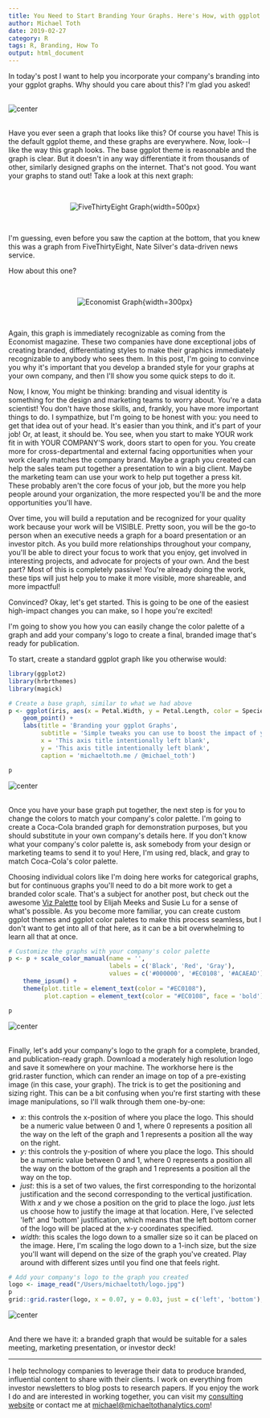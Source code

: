 ```yaml
---
title: You Need to Start Branding Your Graphs. Here's How, with ggplot! 
author: Michael Toth
date: 2019-02-27
category: R
tags: R, Branding, How To 
output: html_document
---
```




In today's post I want to help you incorporate your company's branding into your ggplot graphs. Why should you care about this? I'm glad you asked!

&nbsp;
<img src="/figures/add_branding_to_graphs/ggplot_base-1.png" title="center" alt="center" style="display: block; margin: auto;" />
&nbsp;

Have you ever seen a graph that looks like this? Of course you have! This is the default ggplot theme, and these graphs are everywhere. Now, look--I like the way this graph looks. The base ggplot theme is reasonable and the graph is clear. But it doesn't in any way differentiate it from thousands of other, similarly designed graphs on the internet. That's not good. You want your graphs to stand out! Take a look at this next graph:

&nbsp;
<center>

![FiveThirtyEight Graph](https://fivethirtyeight.com/wp-content/uploads/2014/05/morris-feature-qbweight-chart-3.png){width=500px}

</center>
&nbsp;

I'm guessing, even before you saw the caption at the bottom, that you knew this was a graph from FiveThirtyEight, Nate Silver's data-driven news service.

How about this one?

&nbsp;
<center>

![Economist Graph](https://www.economist.com/sites/default/files/imagecache/1280-width/images/2019/02/articles/body/20190216_woc346.png){width=300px}

</center>
&nbsp;

Again, this graph is immediately recognizable as coming from the Economist magazine. These two companies have done exceptional jobs of creating branded, differentiating styles to make their graphics immediately recognizable to anybody who sees them. In this post, I'm going to convince you why it's important that you develop a branded style for your graphs at your own company, and then I'll show you some quick steps to do it. 

Now, I know, You might be thinking: branding and visual identity is something for the design and marketing teams to worry about. You're a data scientist! You don't have those skills, and, frankly, you have more important things to do. I sympathize, but I'm going to be honest with you: you need to get that idea out of your head. It's easier than you think, and it's part of your job! Or, at least, it should be. You see, when you start to make YOUR work fit in with YOUR COMPANY'S work, doors start to open for you. You create more for cross-departmental and external facing opportunities when your work clearly matches the company brand. Maybe a graph you created can help the sales team put together a presentation to win a big client. Maybe the marketing team can use your work to help put together a press kit. These probably aren't the core focus of your job, but the more you help people around your organization, the more respected you'll be and the more opportunities you'll have. 

Over time, you will build a reputation and be recognized for your quality work because your work will be VISIBLE. Pretty soon, you will be the go-to person when an executive needs a graph for a board presentation or an investor pitch. As you build more relationships throughout your company, you'll be able to direct your focus to work that you enjoy, get involved in interesting projects, and advocate for projects of your own. And the best part? Most of this is completely passive! You're already doing the work, these tips will just help you to make it more visible, more shareable, and more impactful!

Convinced? Okay, let's get started. This is going to be one of the easiest high-impact changes you can make, so I hope you're excited!

I'm going to show you how you can easily change the color palette of a graph and add your company's logo to create a final, branded image that's ready for publication. 

To start, create a standard ggplot graph like you otherwise would:


```r
library(ggplot2)
library(hrbrthemes)
library(magick)

# Create a base graph, similar to what we had above
p <- ggplot(iris, aes(x = Petal.Width, y = Petal.Length, color = Species)) + 
    geom_point() +
    labs(title = 'Branding your ggplot Graphs',
         subtitle = 'Simple tweaks you can use to boost the impact of your graphs today',
         x = 'This axis title intentionally left blank',
         y = 'This axis title intentionally left blank',
         caption = 'michaeltoth.me / @michael_toth')

p
```

<img src="/figures/add_branding_to_graphs/create_graph-1.png" title="center" alt="center" style="display: block; margin: auto;" />
&nbsp;

Once you have your base graph put together, the next step is for you to change the colors to match your company's color palette. I'm going to create a Coca-Cola branded graph for demonstration purposes, but you should substitute in your own company's details here. If you don't know what your company's color palette is, ask somebody from your design or marketing teams to send it to you! Here, I'm using red, black, and gray to match Coca-Cola's color palette. 

Choosing individual colors like I'm doing here works for categorical graphs, but for continuous graphs you'll need to do a bit more work to get a branded color scale. That's a subject for another post, but check out the awesome <a href="https://projects.susielu.com/viz-palette?colors=%255B%2522#1DABE6%22,%22#1C366A%22,%22#C3CED0%22,%22#E43034%22,%22#FC4E51%22,%22#AF060F%22%5D&backgroundColor=%22white%22&fontColor=%22black%22" target="_blank">Viz Palette</a> tool by Elijah Meeks and Susie Lu for a sense of what's possible. As you become more familiar, you can create custom ggplot themes and ggplot color paletes to make this process seamless, but I don't want to get into all of that here, as it can be a bit overwhelming to learn all that at once. 


```r
# Customize the graphs with your company's color palette
p <- p + scale_color_manual(name = '',
                            labels = c('Black', 'Red', 'Gray'),
                            values = c('#000000', '#EC0108', '#ACAEAD')) +
    theme_ipsum() +
    theme(plot.title = element_text(color = "#EC0108"),
          plot.caption = element_text(color = "#EC0108", face = 'bold'))

p
```

<img src="/figures/add_branding_to_graphs/change_colors-1.png" title="center" alt="center" style="display: block; margin: auto;" />
&nbsp;

Finally, let's add your company's logo to the graph for a complete, branded, and publication-ready graph. Download a moderately high resolution logo and save it somewhere on your machine. The workhorse here is the grid.raster function, which can render an image on top of a pre-existing image (in this case, your graph). The trick is to get the positioning and sizing right. This can be a bit confusing when you're first starting with these image manipulations, so I'll walk through them one-by-one:

* *x*: this controls the x-position of where you place the logo. This should be a numeric value between 0 and 1, where 0 represents a position all the way on the left of the graph and 1 represents a position all the way on the right.
* *y*: this controls the y-position of where you place the logo. This should be a numeric value between 0 and 1, where 0 represents a position all the way on the bottom of the graph and 1 represents a position all the way on the top.
* *just*: this is a set of two values, the first corresponding to the horizontal justification and the second corresponding to the vertical justification. With *x* and *y* we chose a position on the grid to place the logo. *just* lets us choose how to justify the image at that location. Here, I've selected 'left' and 'bottom' justification, which means that the left bottom corner of the logo will be placed at the x-y coordinates specified.
* *width*: this scales the logo down to a smaller size so it can be placed on the image. Here, I'm scaling the logo down to a 1-inch size, but the size you'll want will depend on the size of the graph you've created. Play around with different sizes until you find one that feels right.


```r
# Add your company's logo to the graph you created
logo <- image_read("/Users/michaeltoth/logo.jpg")
p
grid::grid.raster(logo, x = 0.07, y = 0.03, just = c('left', 'bottom'), width = unit(1, 'inches'))
```

<img src="/figures/add_branding_to_graphs/add_logo-1.png" title="center" alt="center" style="display: block; margin: auto;" />
&nbsp;

And there we have it: a branded graph that would be suitable for a sales meeting, marketing presentation, or investor deck! 

------

I help technology companies to leverage their data to produce branded, influential content to share with their clients. I work on everything from investor newsletters to blog posts to research papers. If you enjoy the work I do and are interested in working together, you can visit my <a href="https://www.michaeltothanalytics.com" target="_blank">consulting website</a> or contact me at <a href="mailto:michael@michaeltothanalytics.com">michael@michaeltothanalytics.com</a>!
